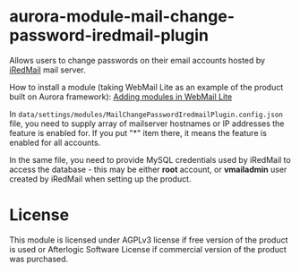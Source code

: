 # aurora-module-mail-change-password-iredmail-plugin

Allows users to change passwords on their email accounts hosted by [iRedMail](http://www.iredmail.org/) mail server.

How to install a module (taking WebMail Lite as an example of the product built on Aurora framework): [Adding modules in WebMail Lite](https://afterlogic.com/docs/webmail-lite-8/installation/adding-modules)

In `data/settings/modules/MailChangePasswordIredmailPlugin.config.json` file, you need to supply array of mailserver hostnames or IP addresses the feature is enabled for. If you put "*" item there, it means the feature is enabled for all accounts.

In the same file, you need to provide MySQL credentials used by iRedMail to access the database - this may be either **root** account, or **vmailadmin** user created by iRedMail when setting up the product.

# License
This module is licensed under AGPLv3 license if free version of the product is used or Afterlogic Software License if commercial version of the product was purchased.
